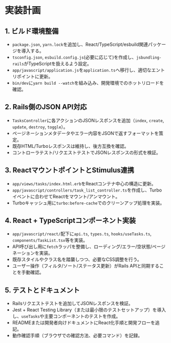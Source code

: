 # 実装計画

## 1. ビルド環境整備
- `package.json`, `yarn.lock`を追加し、React/TypeScript/esbuild関連パッケージを導入する。
- `tsconfig.json`, `esbuild.config.js`(必要に応じて)を作成し、`jsbundling-rails`がTypeScriptを扱えるよう設定。
- `app/javascript/application.js`を`application.ts`へ移行し、適切なエントリポイントに更新。
- `bin/dev`に`yarn build --watch`を組み込み、開発環境でのホットリロードを確認。

## 2. Rails側のJSON API対応
- `TasksController`に各アクションのJSONレスポンスを追加（`index`, `create`, `update`, `destroy`, `toggle`）。
- ページネーションメタデータやエラー内容をJSONで返すフォーマットを策定。
- 既存HTML/Turboレスポンスは維持し、後方互換を確認。
- コントローラテスト/リクエストテストでJSONレスポンスの形式を検証。

## 3. ReactマウントポイントとStimulus連携
- `app/views/tasks/index.html.erb`をReactコンテナ中心の構造に更新。
- `app/javascript/controllers/task_list_controller.ts`を作成し、Turboイベントに合わせてReactをマウント/アンマウント。
- Turboキャッシュ用に`turbo:before-cache`でのクリーンアップ処理を実装。

## 4. React + TypeScriptコンポーネント実装
- `app/javascript/react/`配下に`api.ts`, `types.ts`, `hooks/useTasks.ts`, `components/TaskList.tsx`等を実装。
- API呼び出し用に`fetch`ラッパを整備し、ローディング/エラー/空状態/ページネーションを実装。
- 既存スタイルやクラス名を踏襲しつつ、必要なCSS調整を行う。
- ユーザー操作（フィルタ/ソート/ステータス更新）がRails APIと同期することを手動確認。

## 5. テストとドキュメント
- Railsリクエストテストを追加してJSONレスポンスを検証。
- Jest + React Testing Library（または最小限のテストセットアップ）を導入し、`useTasks`や主要コンポーネントのテストを作成。
- READMEまたは開発者向けドキュメントにReact化手順と開発フローを追記。
- 動作確認手順（ブラウザでの確認方法、必要コマンド）を記録。

